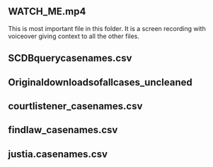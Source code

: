 **WATCH_ME.mp4** 
---
This is most important file in this folder. It is a screen recording with voiceover giving context to all the other files. 

**SCDBquerycasenames.csv**
---

**Originaldownloadsofallcases_uncleaned**
---

**courtlistener_casenames.csv**
---

**findlaw_casenames.csv**
---

**justia.casenames.csv**
---


